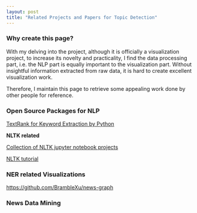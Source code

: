 ```yaml
---
layout: post
title: "Related Projects and Papers for Topic Detection"
---
```


### Why create this page?

With my delving into the project, although it is officially a visualization project, to increase its novelty and practicality, I find the data processing part, i.e. the NLP part is equally important to the visualization part. Without insightful information extracted from raw data, it is hard to create excellent visualization work. 

Therefore, I maintain this page to retrieve some appealing work done by other people for reference.



### Open Source Packages for NLP

[TextRank for Keyword Extraction by Python](https://towardsdatascience.com/textrank-for-keyword-extraction-by-python-c0bae21bcec0)

**NLTK related**

[Collection of NLTK jupyter notebook projects](https://github.com/nlptown/nlp-notebooks)

[NLTK tutorial](https://github.com/bonzanini/nlp-tutorial)



### NER related Visualizations

https://github.com/BrambleXu/news-graph



### News Data Mining	


